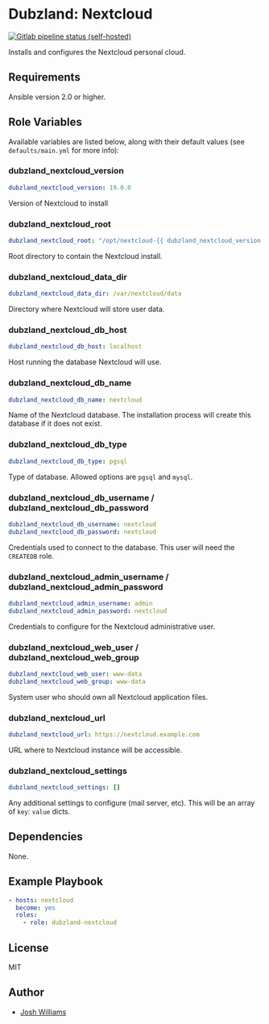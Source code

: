 # Dubzland: Nextcloud
[![Gitlab pipeline status (self-hosted)](https://img.shields.io/gitlab/pipeline/dubzland/ansible-role-nextcloud?gitlab_url=https%3A%2F%2Fgit.dubzland.net)](https://git.dubzland.net/dubzland/ansible-role-nextcloud/pipelines)

Installs and configures the Nextcloud personal cloud.

## Requirements

Ansible version 2.0 or higher.

## Role Variables

Available variables are listed below, along with their default values (see
    `defaults/main.yml` for more info):

### dubzland_nextcloud_version

```yaml
dubzland_nextcloud_version: 19.0.0
```

Version of Nextcloud to install

### dubzland_nextcloud_root

```yaml
dubzland_nextcloud_root: "/opt/nextcloud-{{ dubzland_nextcloud_version }}"
```

Root directory to contain the Nextcloud install.

### dubzland_nextcloud_data_dir

```yaml
dubzland_nextcloud_data_dir: /var/nextcloud/data
```

Directory where Nextcloud will store user data.

### dubzland_nextcloud_db_host

```yaml
dubzland_nextcloud_db_host: localhost
```

Host running the database Nextcloud will use.

### dubzland_nextcloud_db_name

```yaml
dubzland_nextcloud_db_name: nextcloud
```

Name of the Nextcloud database.  The installation process will create this database if it does not exist.

### dubzland_nextcloud_db_type

```yaml
dubzland_nextcloud_db_type: pgsql
```

Type of database.  Allowed options are `pgsql` and `mysql`.

### dubzland_nextcloud_db_username / dubzland_nextcloud_db_password

```yaml
dubzland_nextcloud_db_username: nextcloud
dubzland_nextcloud_db_password: nextcloud
```

Credentials used to connect to the database.  This user will need the `CREATEDB` role.

### dubzland_nextcloud_admin_username / dubzland_nextcloud_admin_password

```yaml
dubzland_nextcloud_admin_username: admin
dubzland_nextcloud_admin_password: nextcloud
```

Credentials to configure for the Nextcloud administrative user.

### dubzland_nextcloud_web_user / dubzland_nextcloud_web_group

```yaml
dubzland_nextcloud_web_user: www-data
dubzland_nextcloud_web_group: www-data
```

System user who should own all Nextcloud application files.

### dubzland_nextcloud_url

```yaml
dubzland_nextcloud_url: https://nextcloud.example.com
```

URL where to Nextcloud instance will be accessible.


### dubzland_nextcloud_settings

```yaml
dubzland_nextcloud_settings: []
```

Any additional settings to configure (mail server, etc).  This will be an array
of `key`: `value` dicts.

## Dependencies

None.

## Example Playbook

```yaml
- hosts: nextcloud
  become: yes
  roles:
    - role: dubzland-nextcloud
```

## License

MIT

## Author

* [Josh Williams](https://codingprime.com)
